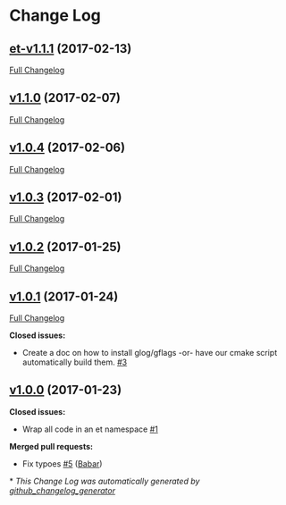 # Change Log

## [et-v1.1.1](https://github.com/MisterTea/EternalTCP/tree/et-v1.1.1) (2017-02-13)
[Full Changelog](https://github.com/MisterTea/EternalTCP/compare/v1.1.0...et-v1.1.1)

## [v1.1.0](https://github.com/MisterTea/EternalTCP/tree/v1.1.0) (2017-02-07)
[Full Changelog](https://github.com/MisterTea/EternalTCP/compare/v1.0.4...v1.1.0)

## [v1.0.4](https://github.com/MisterTea/EternalTCP/tree/v1.0.4) (2017-02-06)
[Full Changelog](https://github.com/MisterTea/EternalTCP/compare/v1.0.3...v1.0.4)

## [v1.0.3](https://github.com/MisterTea/EternalTCP/tree/v1.0.3) (2017-02-01)
[Full Changelog](https://github.com/MisterTea/EternalTCP/compare/v1.0.2...v1.0.3)

## [v1.0.2](https://github.com/MisterTea/EternalTCP/tree/v1.0.2) (2017-01-25)
[Full Changelog](https://github.com/MisterTea/EternalTCP/compare/v1.0.1...v1.0.2)

## [v1.0.1](https://github.com/MisterTea/EternalTCP/tree/v1.0.1) (2017-01-24)
[Full Changelog](https://github.com/MisterTea/EternalTCP/compare/v1.0.0...v1.0.1)

**Closed issues:**

- Create a doc on how to install glog/gflags -or- have our cmake script automatically build them. [\#3](https://github.com/MisterTea/EternalTCP/issues/3)

## [v1.0.0](https://github.com/MisterTea/EternalTCP/tree/v1.0.0) (2017-01-23)
**Closed issues:**

- Wrap all code in an et namespace [\#1](https://github.com/MisterTea/EternalTCP/issues/1)

**Merged pull requests:**

- Fix typoes [\#5](https://github.com/MisterTea/EternalTCP/pull/5) ([Babar](https://github.com/Babar))



\* *This Change Log was automatically generated by [github_changelog_generator](https://github.com/skywinder/Github-Changelog-Generator)*
